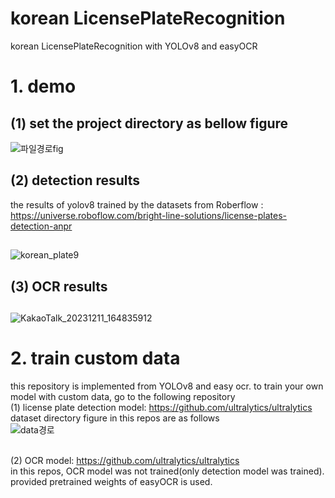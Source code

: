 # korean LicensePlateRecognition
korean LicensePlateRecognition with YOLOv8 and easyOCR
# 1. demo
## (1) set the project directory as bellow figure
![파일경로fig](https://github.com/kimmyju/LicensePlateRecognition/assets/104639605/dec7435b-b39d-44a7-91d5-e13aa5b9436e)

## (2) detection results
the results of yolov8 trained by the datasets from Roberflow : https://universe.roboflow.com/bright-line-solutions/license-plates-detection-anpr
##
![korean_plate9](https://github.com/kimmyju/LicensePlateRecognition/assets/104639605/4d475504-1dc7-400b-b7a6-a6fdc206e6c6)

## (3) OCR results
## 
![KakaoTalk_20231211_164835912](https://github.com/kimmyju/LicensePlateRecognition/assets/104639605/bfa11d27-cea7-46c2-b6db-1d33a25ccd21)




# 2. train custom data
this repository is implemented from YOLOv8 and easy ocr.
to train your own model with custom data, go to the following repository
<br>(1) license plate detection model: https://github.com/ultralytics/ultralytics
dataset directory figure in this repos are as follows
<br>
![data경로](https://github.com/kimmyju/LicensePlateRecognition/assets/104639605/f73eae36-ff5d-4210-8338-7356879cf3bf)

<br>(2) OCR model: https://github.com/ultralytics/ultralytics
<br>in this repos, OCR model was not trained(only detection model was trained). provided pretrained weights of easyOCR is used. 
